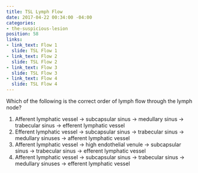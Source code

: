 ```yaml
---
title: TSL Lymph Flow
date: 2017-04-22 00:34:00 -04:00
categories:
- the-suspicious-lesion
position: 58
links:
- link_text: Flow 1
  slide: TSL Flow 1
- link_text: Flow 2
  slide: TSL Flow 2
- link_text: Flow 3
  slide: TSL Flow 3
- link_text: Flow 4
  slide: TSL Flow 4
---
```


Which of the following is the correct order of lymph flow through the lymph node?

1. Afferent lymphatic vessel → subcapsular sinus → medullary sinus → trabecular sinus → efferent lymphatic vessel
2. Efferent lymphatic vessel → subcapsular sinus → trabecular sinus → medullary sinuses → afferent lymphatic vessel
3. Afferent lymphatic vessel → high endothelial venule → subcapsular sinus → trabecular sinus → efferent lymphatic vessel
4. Afferent lymphatic vessel → subcapsular sinus → trabecular sinus → medullary sinuses → efferent lymphatic vessel